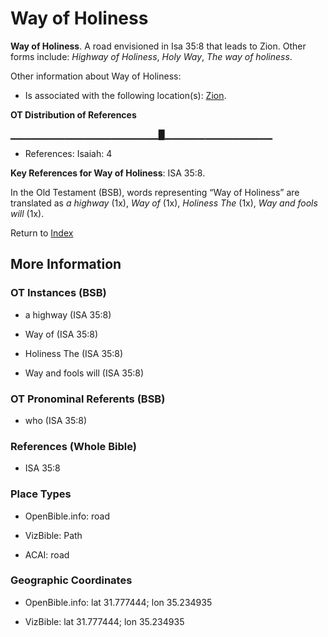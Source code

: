 # Way of Holiness
**Way of Holiness**. 
A road envisioned in Isa 35:8 that leads to Zion. 
Other forms include: 
*Highway of Holiness*, *Holy Way*, *The way of holiness*. 




Other information about Way of Holiness:


* Is associated with the following location(s): 
[Zion](Zion.md). 


**OT Distribution of References**

▁▁▁▁▁▁▁▁▁▁▁▁▁▁▁▁▁▁▁▁▁▁█▁▁▁▁▁▁▁▁▁▁▁▁▁▁▁▁
* References: Isaiah: 4



**Key References for Way of Holiness**: 
ISA 35:8. 


In the Old Testament (BSB), words representing “Way of Holiness” are translated as 
*a highway* (1x), *Way of* (1x), *Holiness The* (1x), *Way and fools will* (1x). 




Return to [Index](00-Index.md)

## More Information

### OT Instances (BSB)

* a highway (ISA 35:8)

* Way of (ISA 35:8)

* Holiness The (ISA 35:8)

* Way and fools will (ISA 35:8)



### OT Pronominal Referents (BSB)

* who (ISA 35:8)



### References (Whole Bible)

* ISA 35:8


### Place Types

* OpenBible.info: road

* VizBible: Path

* ACAI: road



### Geographic Coordinates

* OpenBible.info: lat 31.777444; lon 35.234935

* VizBible: lat 31.777444; lon 35.234935




